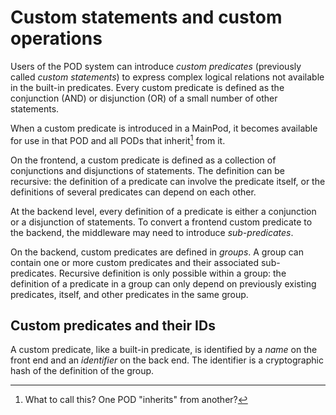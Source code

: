# Custom statements and custom operations

Users of the POD system can introduce _custom predicates_ (previously called _custom statements_) to express complex logical relations not available in the built-in predicates.  Every custom predicate is defined as the conjunction (AND) or disjunction (OR) of a small number of other statements.

When a custom predicate is introduced in a MainPod, it becomes available for use in that POD and all PODs that inherit[^inherit] from it.

On the frontend, a custom predicate is defined as a collection of conjunctions and disjunctions of statements.  The definition can be recursive: the definition of a predicate can involve the predicate itself, or the definitions of several predicates can depend on each other.  

At the backend level, every definition of a predicate is either a conjunction or a disjunction of statements.  To convert a frontend custom predicate to the backend, the middleware may need to introduce _sub-predicates_.

On the backend, custom predicates are defined in _groups_.  A group can contain one or more custom predicates and their associated sub-predicates.  Recursive definition is only possible within a group: the definition of a predicate in a group can only depend on previously existing predicates, itself, and other predicates in the same group.

## Custom predicates and their IDs

A custom predicate, like a built-in predicate, is identified by a _name_ on the front end and an _identifier_ on the back end.  The identifier is a cryptographic hash of the definition of the group.


[^inherit]: What to call this?  One POD "inherits" from another?

